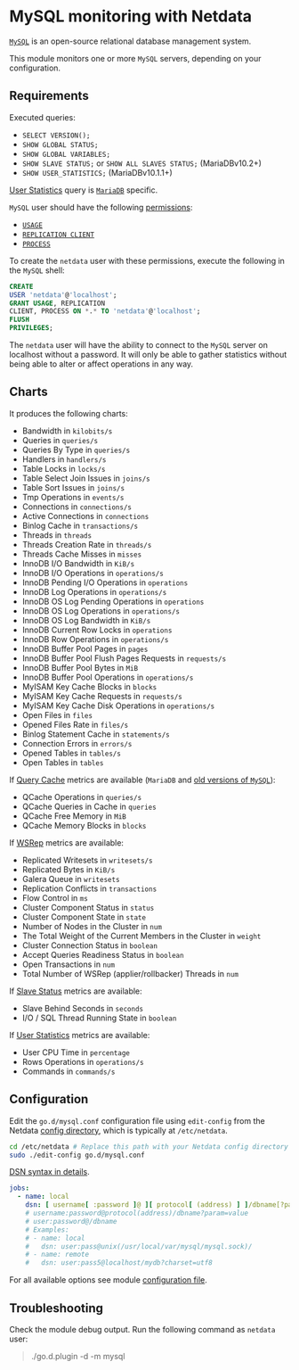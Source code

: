 <!--
title: "MySQL monitoring with Netdata"
custom_edit_url: https://github.com/netdata/go.d.plugin/edit/master/modules/mysql/README.md
sidebar_label: "MySQL"
-->

# MySQL monitoring with Netdata

[`MySQL`](https://www.mysql.com/) is an open-source relational database management system.

This module monitors one or more `MySQL` servers, depending on your configuration.

## Requirements

Executed queries:

- `SELECT VERSION();`
- `SHOW GLOBAL STATUS;`
- `SHOW GLOBAL VARIABLES;`
- `SHOW SLAVE STATUS;` or `SHOW ALL SLAVES STATUS;` (MariaDBv10.2+)
- `SHOW USER_STATISTICS;` (MariaDBv10.1.1+)

[User Statistics](https://mariadb.com/kb/en/user-statistics/) query is [`MariaDB`](https://mariadb.com/) specific.

`MySQL` user should have the following [permissions](https://dev.mysql.com/doc/refman/8.0/en/privileges-provided.html):

- [`USAGE`](https://dev.mysql.com/doc/refman/8.0/en/privileges-provided.html#priv_usage)
- [`REPLICATION CLIENT`](https://dev.mysql.com/doc/refman/8.0/en/privileges-provided.html#priv_replication-client)
- [`PROCESS`](https://dev.mysql.com/doc/refman/8.0/en/privileges-provided.html#priv_process)

To create the `netdata` user with these permissions, execute the following in the `MySQL` shell:

```sql
CREATE
USER 'netdata'@'localhost';
GRANT USAGE, REPLICATION
CLIENT, PROCESS ON *.* TO 'netdata'@'localhost';
FLUSH
PRIVILEGES;
```

The `netdata` user will have the ability to connect to the `MySQL` server on localhost without a password. It will only
be able to gather statistics without being able to alter or affect operations in any way.

## Charts

It produces the following charts:

- Bandwidth in `kilobits/s`
- Queries in `queries/s`
- Queries By Type in `queries/s`
- Handlers in `handlers/s`
- Table Locks in `locks/s`
- Table Select Join Issues in `joins/s`
- Table Sort Issues in `joins/s`
- Tmp Operations in `events/s`
- Connections in `connections/s`
- Active Connections in `connections`
- Binlog Cache in `transactions/s`
- Threads in `threads`
- Threads Creation Rate in `threads/s`
- Threads Cache Misses in `misses`
- InnoDB I/O Bandwidth in `KiB/s`
- InnoDB I/O Operations in `operations/s`
- InnoDB Pending I/O Operations in `operations`
- InnoDB Log Operations in `operations/s`
- InnoDB OS Log Pending Operations in `operations`
- InnoDB OS Log Operations in `operations/s`
- InnoDB OS Log Bandwidth in `KiB/s`
- InnoDB Current Row Locks in `operations`
- InnoDB Row Operations in `operations/s`
- InnoDB Buffer Pool Pages in `pages`
- InnoDB Buffer Pool Flush Pages Requests in `requests/s`
- InnoDB Buffer Pool Bytes in `MiB`
- InnoDB Buffer Pool Operations in `operations/s`
- MyISAM Key Cache Blocks in `blocks`
- MyISAM Key Cache Requests in `requests/s`
- MyISAM Key Cache Disk Operations in `operations/s`
- Open Files in `files`
- Opened Files Rate in `files/s`
- Binlog Statement Cache in `statements/s`
- Connection Errors in `errors/s`
- Opened Tables in `tables/s`
- Open Tables in `tables`

If [Query Cache](https://dev.mysql.com/doc/refman/5.7/en/query-cache.html) metrics are available (`MariaDB`
and [old versions of `MySQL`](https://mysqlserverteam.com/mysql-8-0-retiring-support-for-the-query-cache/)):

- QCache Operations in `queries/s`
- QCache Queries in Cache in `queries`
- QCache Free Memory in `MiB`
- QCache Memory Blocks in `blocks`

If [WSRep](https://galeracluster.com/library/documentation/galera-status-variables.html) metrics are available:

- Replicated Writesets in `writesets/s`
- Replicated Bytes in `KiB/s`
- Galera Queue in `writesets`
- Replication Conflicts in `transactions`
- Flow Control in `ms`
- Cluster Component Status in `status`
- Cluster Component State in `state`
- Number of Nodes in the Cluster in `num`
- The Total Weight of the Current Members in the Cluster in `weight`
- Cluster Connection Status in `boolean`
- Accept Queries Readiness Status in `boolean`
- Open Transactions in `num`
- Total Number of WSRep (applier/rollbacker) Threads in `num`

If [Slave Status](https://dev.mysql.com/doc/refman/8.0/en/show-slave-status.html) metrics are available:

- Slave Behind Seconds in `seconds`
- I/O / SQL Thread Running State in `boolean`

If [User Statistics](https://mariadb.com/kb/en/user-statistics/) metrics are available:

- User CPU Time in `percentage`
- Rows Operations in `operations/s`
- Commands in `commands/s`

## Configuration

Edit the `go.d/mysql.conf` configuration file using `edit-config` from the
Netdata [config directory](https://learn.netdata.cloud/docs/configure/nodes), which is typically at `/etc/netdata`.

```bash
cd /etc/netdata # Replace this path with your Netdata config directory
sudo ./edit-config go.d/mysql.conf
```

[DSN syntax in details](https://github.com/go-sql-driver/mysql#dsn-data-source-name).

```yaml
jobs:
  - name: local
    dsn: [ username[ :password ]@ ][ protocol[ (address) ] ]/dbname[?param1=value1&...&paramN=valueN]
    # username:password@protocol(address)/dbname?param=value
    # user:password@/dbname
    # Examples:
    # - name: local
    #   dsn: user:pass@unix(/usr/local/var/mysql/mysql.sock)/
    # - name: remote
    #   dsn: user:pass5@localhost/mydb?charset=utf8
```

For all available options see
module [configuration file](https://github.com/netdata/go.d.plugin/blob/master/config/go.d/mysql.conf).

## Troubleshooting

Check the module debug output. Run the following command as `netdata` user:

> ./go.d.plugin -d -m mysql
